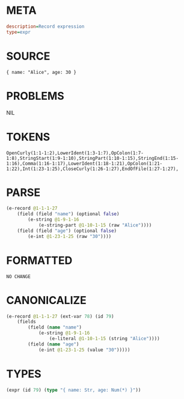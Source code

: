 # META
~~~ini
description=Record expression
type=expr
~~~
# SOURCE
~~~roc
{ name: "Alice", age: 30 }
~~~
# PROBLEMS
NIL
# TOKENS
~~~zig
OpenCurly(1:1-1:2),LowerIdent(1:3-1:7),OpColon(1:7-1:8),StringStart(1:9-1:10),StringPart(1:10-1:15),StringEnd(1:15-1:16),Comma(1:16-1:17),LowerIdent(1:18-1:21),OpColon(1:21-1:22),Int(1:23-1:25),CloseCurly(1:26-1:27),EndOfFile(1:27-1:27),
~~~
# PARSE
~~~clojure
(e-record @1-1-1-27
	(field (field "name") (optional false)
		(e-string @1-9-1-16
			(e-string-part @1-10-1-15 (raw "Alice"))))
	(field (field "age") (optional false)
		(e-int @1-23-1-25 (raw "30"))))
~~~
# FORMATTED
~~~roc
NO CHANGE
~~~
# CANONICALIZE
~~~clojure
(e-record @1-1-1-27 (ext-var 78) (id 79)
	(fields
		(field (name "name")
			(e-string @1-9-1-16
				(e-literal @1-10-1-15 (string "Alice"))))
		(field (name "age")
			(e-int @1-23-1-25 (value "30")))))
~~~
# TYPES
~~~clojure
(expr (id 79) (type "{ name: Str, age: Num(*) }"))
~~~